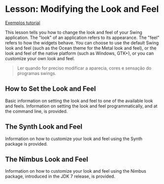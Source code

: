 # Lesson: Modifying the Look and Feel

[Exemplos tutorial](https://docs.oracle.com/javase/tutorial/uiswing/examples/lookandfeel/index.html)

This lesson tells you how to change the look and feel of your Swing application. The "look" of an application refers to its appearance. The "feel" refers to how the widgets behave. You can choose to use the default Swing look and feel (such as the Ocean theme for the Metal look and feel), or the look and feel of the native platform (such as Windows, GTK+), or you can customize your own look and feel.

> Ler quando for preciso modificar a aparecia, cores e sensação do programas swings.

## How to Set the Look and Feel
Basic information on setting the look and feel to one of the available look and feels. Information on setting the look and feel programmatically, and at the command line, is provided.

## The Synth Look and Feel
Information on how to customize your look and feel using the Synth package is provided.

## The Nimbus Look and Feel
Information on how to customize your look and feel using the Nimbus package, introduced in the JDK 7 release, is provided.